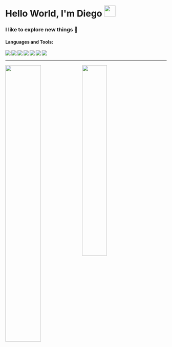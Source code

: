 # Hello World, I'm Diego <img width="35" height="35" src="https://camo.githubusercontent.com/66e00b1e8f7047726770f791fdd5deac5341bf0b598f6d0202cbc94cda80fb06/68747470733a2f2f692e696d6775722e636f6d2f6c73697a67476c2e676966" />

### I like to explore new things 🌱

#### Languages and Tools:
<img align="left" src="https://img.shields.io/badge/JavaScript-F7DF1E?style=for-the-badge&logo=javascript&logoColor=black" />
<img align="left" src="https://img.shields.io/badge/React-20232A?style=for-the-badge&logo=react&logoColor=61DAFB" />
<img align="left" src="https://img.shields.io/badge/Redux-593D88?style=for-the-badge&logo=redux&logoColor=white" />
<img align="left" src="https://img.shields.io/badge/Node.js-43853D?style=for-the-badge&logo=node.js&logoColor=white" />
<img align="left" src="https://img.shields.io/badge/Express.js-404D59?style=for-the-badge" />
<img align="left" src="https://img.shields.io/badge/MySQL-00000F?style=for-the-badge&logo=mysql&logoColor=white" />
<img align="left" src="https://img.shields.io/badge/MongoDB-4EA94B?style=for-the-badge&logo=mongodb&logoColor=white" />
<br/>
<hr/>

<img align="left" width="47%" src="https://github-readme-stats.vercel.app/api?username=DieFleitas&theme=graywhite" />

<img align="left" width="39%" src="https://github-readme-stats.vercel.app/api/top-langs/?username=DieFleitas&layout=compact" />
<br/>

<!--
**DieFleitas/DieFleitas** is a ✨ _special_ ✨ repository because its `README.md` (this file) appears on your GitHub profile.

Here are some ideas to get you started:

- 🔭 I’m currently working on ...
- 🌱 I’m currently learning ...
- 👯 I’m looking to collaborate on ...
- 🤔 I’m looking for help with ...
- 💬 Ask me about ...
- 📫 How to reach me: ...
- 😄 Pronouns: ...
- ⚡ Fun fact: ...
-->
